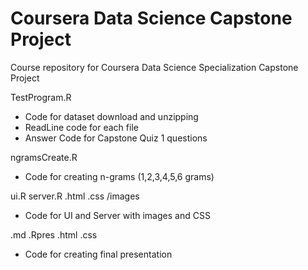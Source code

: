 # Coursera Data Science Capstone Project
Course repository for Coursera Data Science Specialization Capstone Project

TestProgram.R
* Code for dataset download and unzipping
* ReadLine code for each file
* Answer Code for Capstone Quiz 1 questions

ngramsCreate.R
* Code for creating n-grams (1,2,3,4,5,6 grams)

ui.R server.R .html .css /images
* Code for UI and Server with images and CSS

.md .Rpres .html .css
* Code for creating final presentation 